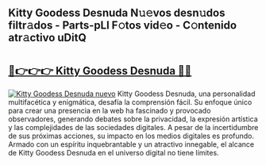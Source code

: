 ## Kitty Goodess Desnuda N𝚞𝚎vos desn𝚞dos filtr𝚊dos - Parts-pLl F𝚘tos vid𝚎o - C𝚘ntenido atr𝚊ctivo uDitQ

# <h2><a href="http://mb33k3e.tromn.icu/?c=Kitty+Goodess+Desnuda">🔗👉👉👉 Kitty Goodess Desnuda 🔗🔗</a></h2>

[![Kitty Goodess Desnuda nuevo](https://i.imgur.com/pEAQMta.gif)](http://mb33k3e.tromn.icu/?c=Kitty+Goodess+Desnuda)
Kitty Goodess Desnuda, una personalidad multifacética y enigmática, desafía la comprensión fácil. Su enfoque único para crear una presencia en la web ha fascinado y provocado observadores, generando debates sobre la privacidad, la expresión artística y las complejidades de las sociedades digitales. A pesar de la incertidumbre de sus próximas acciones, su impacto en los medios digitales es profundo. Armado con un espíritu inquebrantable y un atractivo innegable, el alcance de Kitty Goodess Desnuda en el universo digital no tiene límites.
